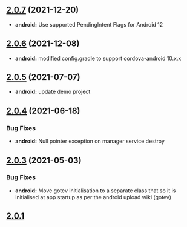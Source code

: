 ## [2.0.7](https://github.com/spoonconsulting/cordova-plugin-background-upload/compare/2.0.6...2.0.7) (2021-12-20)
* **android:** Use supported PendingIntent Flags for Android 12

## [2.0.6](https://github.com/spoonconsulting/cordova-plugin-background-upload/compare/2.0.5...2.0.6) (2021-12-08)
* **android:** modified config.gradle to support cordova-android 10.x.x

## [2.0.5](https://github.com/spoonconsulting/cordova-plugin-background-upload/compare/2.0.4...2.0.5) (2021-07-07)

* **android:** update demo project

## [2.0.4](https://github.com/spoonconsulting/cordova-plugin-background-upload/compare/2.0.3...2.0.4) (2021-06-18)


### Bug Fixes

* **android:** Null pointer exception on manager service destroy


## [2.0.3](https://github.com/spoonconsulting/cordova-plugin-background-upload/compare/2.0.2...2.0.3) (2021-05-03)


### Bug Fixes

* **android:**  Move gotev initialisation to a separate class that so it is initialised at app startup as per the android upload wiki (gotev)


## [2.0.1](https://github.com/spoonconsulting/cordova-plugin-background-upload/releases/tag/2.0.3)